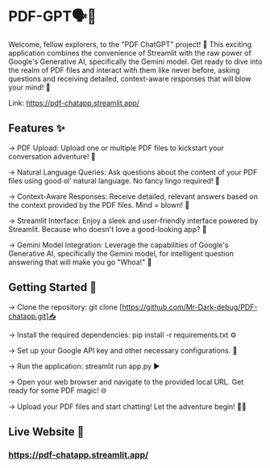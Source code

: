 # PDF-GPT🗣️📄

Welcome, fellow explorers, to the "PDF ChatGPT" project! 🌟 This exciting application combines the convenience of Streamlit with the raw power of Google's Generative AI, specifically the Gemini model. Get ready to dive into the realm of PDF files and interact with them like never before, asking questions and receiving detailed, context-aware responses that will blow your mind! 🤯

Link: https://pdf-chatapp.streamlit.app/

## Features ✨
-> PDF Upload: Upload one or multiple PDF files to kickstart your conversation adventure! 📂

-> Natural Language Queries: Ask questions about the content of your PDF files using good ol' natural language. No fancy lingo required! 💬

-> Context-Aware Responses: Receive detailed, relevant answers based on the context provided by the PDF files. Mind = blown! 🧠

-> Streamlit Interface: Enjoy a sleek and user-friendly interface powered by Streamlit. Because who doesn't love a good-looking app? 💅

-> Gemini Model Integration: Leverage the capabilities of Google's Generative AI, specifically the Gemini model, for intelligent question answering that will make you go "Whoa!" 🤯

## Getting Started 🚀

-> Clone the repository: git clone [https://github.com/Mr-Dark-debug/PDF-chatapp.git]📥

-> Install the required dependencies: pip install -r requirements.txt ⚙️

-> Set up your Google API key and other necessary configurations. 🔑

-> Run the application: streamlit run app.py ▶️

-> Open your web browser and navigate to the provided local URL. Get ready for some PDF magic! 🌐

-> Upload your PDF files and start chatting! Let the adventure begin! 📄💬

## Live Website 🧠

### https://pdf-chatapp.streamlit.app/

